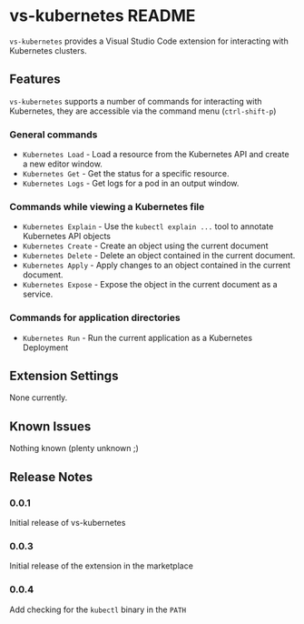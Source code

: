 # vs-kubernetes README

`vs-kubernetes` provides a Visual Studio Code extension for interacting with Kubernetes clusters.

## Features

`vs-kubernetes` supports a number of commands for interacting with Kubernetes, they are accessible via the command
menu (`ctrl-shift-p`)

### General commands

   * `Kubernetes Load` - Load a resource from the Kubernetes API and create a new editor window.
   * `Kubernetes Get` - Get the status for a specific resource.
   * `Kubernetes Logs` - Get logs for a pod in an output window.

### Commands while viewing a Kubernetes file

   * `Kubernetes Explain` - Use the `kubectl explain ...` tool to annotate Kubernetes API objects
   * `Kubernetes Create` - Create an object using the current document
   * `Kubernetes Delete` - Delete an object contained in the current document.
   * `Kubernetes Apply` - Apply changes to an object contained in the current document.
   * `Kubernetes Expose` - Expose the object in the current document as a service.

### Commands for application directories
   * `Kubernetes Run` - Run the current application as a Kubernetes Deployment

## Extension Settings

None currently.

## Known Issues

Nothing known (plenty unknown ;)

## Release Notes

### 0.0.1

Initial release of vs-kubernetes

### 0.0.3

Initial release of the extension in the marketplace

### 0.0.4

Add checking for the `kubectl` binary in the `PATH`
